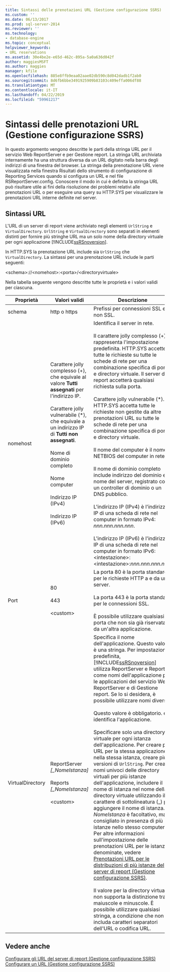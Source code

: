 ```yaml
---
title: Sintassi delle prenotazioni URL (Gestione configurazione SSRS) | Microsoft Docs
ms.custom: ''
ms.date: 06/13/2017
ms.prod: sql-server-2014
ms.reviewer: ''
ms.technology:
- database-engine
ms.topic: conceptual
helpviewer_keywords:
- URL reservations
ms.assetid: 30e4be2e-e65d-462c-895a-5a0a636d042f
author: maggiesMSFT
ms.author: maggies
manager: kfile
ms.openlocfilehash: 885e8ffb9eaa02aae02db590c8d042dadb1f2ab0
ms.sourcegitcommit: 8d6fb6bbe3491925909b83103c409effa006df88
ms.translationtype: MT
ms.contentlocale: it-IT
ms.lasthandoff: 04/22/2019
ms.locfileid: "59961217"
---
```

# <a name="url-reservation-syntax--ssrs-configuration-manager"></a>Sintassi delle prenotazioni URL (Gestione configurazione SSRS)
  In questo argomento vengono descritte le parti della stringa URL per il servizio Web ReportServer e per Gestione report. La stringa URL archiviata internamente ha una struttura diversa da un URL digitato nella barra degli indirizzi di una finestra del browser. La stringa della prenotazione URL viene visualizzata nella finestra Risultati dello strumento di configurazione di Reporting Services quando si configura un URL e nel file RSReportServer.config. Conoscere il modo in cui è definita la stringa URL può risultare utile ai fini della risoluzione dei problemi relativi alle prenotazioni URL o per eseguire una query su HTTP.SYS per visualizzare le prenotazioni URL interne definite nel server.  
  
## <a name="url-syntax"></a>Sintassi URL  
 L'URL di un server di report viene archiviato negli elementi `UrlString` e `VirtualDirectory`. `UrlString` e `VirtualDirectory` sono separati in elementi distinti per fornire più stringhe URL ma un solo nome della directory virtuale per ogni applicazione [!INCLUDE[ssRSnoversion](../../includes/ssrsnoversion-md.md)].  
  
 In HTTP.SYS la prenotazione URL include sia `UrlString` che `VirtualDirectory`. La sintassi per una prenotazione URL include le parti seguenti:  
  
 \<schema>://\<nomehost>:\<porta>/\<directoryvirtuale>  
  
 Nella tabella seguente vengono descritte tutte le proprietà e i valori validi per ciascuna.  
  
|Proprietà|Valori validi|Descrizione|  
|--------------|------------------|-----------------|  
|schema|http o https|Prefissi per connessioni SSL e non SSL.|  
|nomehost|Carattere jolly complesso (+), che equivale al valore **Tutti assegnati** per l'indirizzo IP.<br /><br /> Carattere jolly vulnerabile (\*), che equivale a un indirizzo IP di **Tutti non assegnati**.<br /><br /> Nome di dominio completo<br /><br /> Nome computer<br /><br /> Indirizzo IP (IPv4)<br /><br /> Indirizzo IP (IPv6)|Identifica il server in rete.<br /><br /> Il carattere jolly complesso (+) rappresenta l'impostazione predefinita. HTTP.SYS accetterà tutte le richieste su tutte le schede di rete per una combinazione specifica di porta e directory virtuale. Il server di report accetterà qualsiasi richiesta sulla porta.<br /><br /> Carattere jolly vulnerabile (\*). HTTP.SYS accetta tutte le richieste non gestite da altre prenotazioni URL su tutte le schede di rete per una combinazione specifica di porta e directory virtuale.<br /><br /> Il nome del computer è il nome NETBIOS del computer in rete.<br /><br /> Il nome di dominio completo include indirizzo del dominio e il nome del server, registrato con un controller di dominio o un DNS pubblico.<br /><br /> L'indirizzo IP (IPv4) è l'indirizzo IP di una scheda di rete nel computer in formato IPv4: *nnn.nnn.nnn.nnn*.<br /><br /> L'indirizzo IP (IPv6) è l'indirizzo IP di una scheda di rete nel computer in formato IPv6: \<intestazione>:\<intestazione>:*nnn.nnn.nnn.nnn*.|  
|Port|80<br /><br /> 443<br /><br /> \<custom>|La porta 80 è la porta standard per le richieste HTTP a e da un server.<br /><br /> La porta 443 è la porta standard per le connessioni SSL.<br /><br /> È possibile utilizzare qualsiasi porta che non sia già riservata da un'altra applicazione.|  
|VirtualDirectory|ReportServer *[_NomeIstanza]*<br /><br /> Reports *[_NomeIstanza]*<br /><br /> \<custom>|Specifica il nome dell'applicazione. Questo valore è una stringa. Per impostazione predefinita, [!INCLUDE[ssRSnoversion](../../includes/ssrsnoversion-md.md)] utilizza ReportServer e Report come nomi dell'applicazione per le applicazioni del servizio Web ReportServer e di Gestione report. Se lo si desidera, è possibile utilizzare nomi diversi.<br /><br /> Questo valore è obbligatorio. e identifica l'applicazione.<br /><br /> Specificare solo una directory virtuale per ogni istanza dell'applicazione. Per creare più URL per la stessa applicazione nella stessa istanza, creare più versioni di `UrlString`. Per creare nomi univoci delle directory virtuali per più istanze dell'applicazione, includere il nome di istanza nel nome della directory virtuale utilizzando il carattere di sottolineatura (_) per aggiungere il nome di istanza. *NomeIstanza* è facoltativo, ma è consigliato in presenza di più istanze nello stesso computer. Per altre informazioni sull'impostazione delle prenotazioni URL per le istanze denominate, vedere [Prenotazioni URL per le distribuzioni di più istanze del server di report &#40;Gestione configurazione SSRS&#41;](url-reservations-for-multi-instance-report-server-deployments.md).<br /><br /> Il valore per la directory virtuale non supporta la distinzione tra maiuscole e minuscole. È possibile utilizzare qualsiasi stringa, a condizione che non includa caratteri separatori dell'URL o codifica URL.|  
  
## <a name="see-also"></a>Vedere anche  
 [Configurare gli URL del server di report &#40;Gestione configurazione SSRS&#41;](configure-report-server-urls-ssrs-configuration-manager.md)   
 [Configurare un URL &#40;Gestione configurazione SSRS&#41;](configure-a-url-ssrs-configuration-manager.md)  
  
  
